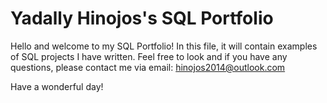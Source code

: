 # Yadally Hinojos's SQL Portfolio

Hello and welcome to my SQL Portfolio! In this file, it will contain examples of SQL projects I have written. Feel free to look and if you have any questions, please contact me via email: 
hinojos2014@outlook.com 

Have a wonderful day!
